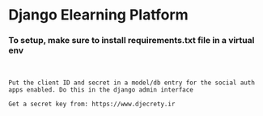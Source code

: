 Django Elearning Platform
=============================

### To setup, make sure to install requirements.txt file in a virtual env

<br>


```
Put the client ID and secret in a model/db entry for the social auth apps enabled. Do this in the django admin interface
```

```
Get a secret key from: https://www.djecrety.ir
```